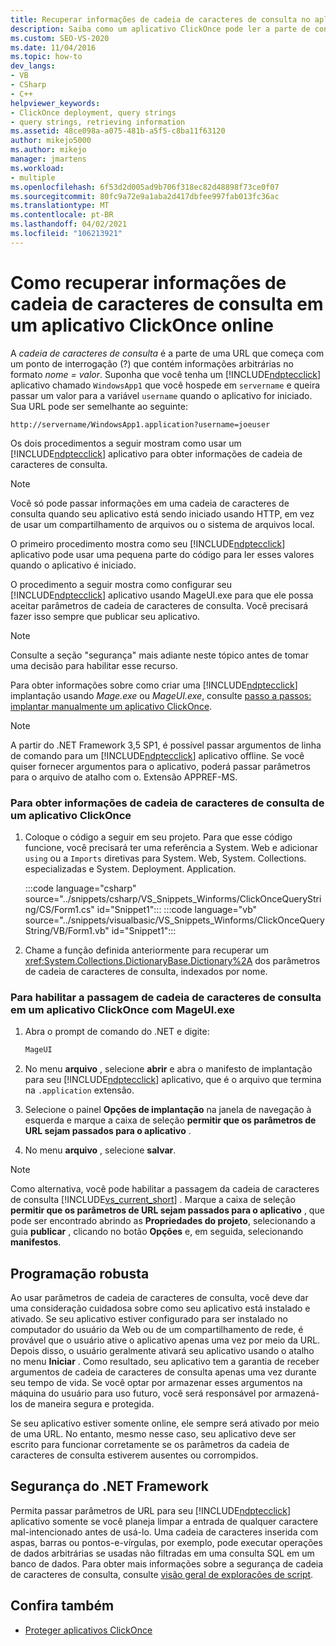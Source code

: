 ```yaml
---
title: Recuperar informações de cadeia de caracteres de consulta no aplicativo ClickOnce online
description: Saiba como um aplicativo ClickOnce pode ler a parte de consulta de uma URL e como usar MageUI para configurar seu aplicativo para aceitar parâmetros de cadeia de caracteres de consulta.
ms.custom: SEO-VS-2020
ms.date: 11/04/2016
ms.topic: how-to
dev_langs:
- VB
- CSharp
- C++
helpviewer_keywords:
- ClickOnce deployment, query strings
- query strings, retrieving information
ms.assetid: 48ce098a-a075-481b-a5f5-c8ba11f63120
author: mikejo5000
ms.author: mikejo
manager: jmartens
ms.workload:
- multiple
ms.openlocfilehash: 6f53d2d005ad9b706f318ec82d48898f73ce0f07
ms.sourcegitcommit: 80fc9a72e9a1aba2d417dbfee997fab013fc36ac
ms.translationtype: MT
ms.contentlocale: pt-BR
ms.lasthandoff: 04/02/2021
ms.locfileid: "106213921"
---
```

# <a name="how-to-retrieve-query-string-information-in-an-online-clickonce-application"></a>Como recuperar informações de cadeia de caracteres de consulta em um aplicativo ClickOnce online
A *cadeia de caracteres de consulta* é a parte de uma URL que começa com um ponto de interrogação (?) que contém informações arbitrárias no formato *nome = valor*. Suponha que você tenha um [!INCLUDE[ndptecclick](../deployment/includes/ndptecclick_md.md)] aplicativo chamado `WindowsApp1` que você hospede em `servername` e queira passar um valor para a variável `username` quando o aplicativo for iniciado. Sua URL pode ser semelhante ao seguinte:

 `http://servername/WindowsApp1.application?username=joeuser`

 Os dois procedimentos a seguir mostram como usar um [!INCLUDE[ndptecclick](../deployment/includes/ndptecclick_md.md)] aplicativo para obter informações de cadeia de caracteres de consulta.

> [!NOTE]
> Você só pode passar informações em uma cadeia de caracteres de consulta quando seu aplicativo está sendo iniciado usando HTTP, em vez de usar um compartilhamento de arquivos ou o sistema de arquivos local.

 O primeiro procedimento mostra como seu [!INCLUDE[ndptecclick](../deployment/includes/ndptecclick_md.md)] aplicativo pode usar uma pequena parte do código para ler esses valores quando o aplicativo é iniciado.

 O procedimento a seguir mostra como configurar seu [!INCLUDE[ndptecclick](../deployment/includes/ndptecclick_md.md)] aplicativo usando MageUI.exe para que ele possa aceitar parâmetros de cadeia de caracteres de consulta. Você precisará fazer isso sempre que publicar seu aplicativo.

> [!NOTE]
> Consulte a seção "segurança" mais adiante neste tópico antes de tomar uma decisão para habilitar esse recurso.

 Para obter informações sobre como criar uma [!INCLUDE[ndptecclick](../deployment/includes/ndptecclick_md.md)] implantação usando *Mage.exe* ou *MageUI.exe*, consulte [passo a passos: implantar manualmente um aplicativo ClickOnce](../deployment/walkthrough-manually-deploying-a-clickonce-application.md).

> [!NOTE]
> A partir do .NET Framework 3,5 SP1, é possível passar argumentos de linha de comando para um [!INCLUDE[ndptecclick](../deployment/includes/ndptecclick_md.md)] aplicativo offline. Se você quiser fornecer argumentos para o aplicativo, poderá passar parâmetros para o arquivo de atalho com o. Extensão APPREF-MS.

### <a name="to-obtain-query-string-information-from-a-clickonce-application"></a>Para obter informações de cadeia de caracteres de consulta de um aplicativo ClickOnce

1. Coloque o código a seguir em seu projeto. Para que esse código funcione, você precisará ter uma referência a System. Web e adicionar `using` ou a `Imports` diretivas para System. Web, System. Collections. especializadas e System. Deployment. Application.

    :::code language="csharp" source="../snippets/csharp/VS_Snippets_Winforms/ClickOnceQueryString/CS/Form1.cs" id="Snippet1":::
    :::code language="vb" source="../snippets/visualbasic/VS_Snippets_Winforms/ClickOnceQueryString/VB/Form1.vb" id="Snippet1":::


2. Chame a função definida anteriormente para recuperar um <xref:System.Collections.DictionaryBase.Dictionary%2A> dos parâmetros de cadeia de caracteres de consulta, indexados por nome.

### <a name="to-enable-query-string-passing-in-a-clickonce-application-with-mageuiexe"></a>Para habilitar a passagem de cadeia de caracteres de consulta em um aplicativo ClickOnce com MageUI.exe

1. Abra o prompt de comando do .NET e digite:

   ```cmd
   MageUI
   ```

2. No menu **arquivo** , selecione **abrir** e abra o manifesto de implantação para seu [!INCLUDE[ndptecclick](../deployment/includes/ndptecclick_md.md)] aplicativo, que é o arquivo que termina na `.application` extensão.

3. Selecione o painel **Opções de implantação** na janela de navegação à esquerda e marque a caixa de seleção **permitir que os parâmetros de URL sejam passados para o aplicativo** .

4. No menu **arquivo** , selecione **salvar**.

> [!NOTE]
> Como alternativa, você pode habilitar a passagem da cadeia de caracteres de consulta [!INCLUDE[vs_current_short](../code-quality/includes/vs_current_short_md.md)] . Marque a caixa de seleção **permitir que os parâmetros de URL sejam passados para o aplicativo** , que pode ser encontrado abrindo as **Propriedades do projeto**, selecionando a guia **publicar** , clicando no botão **Opções** e, em seguida, selecionando **manifestos**.

## <a name="robust-programming"></a>Programação robusta
 Ao usar parâmetros de cadeia de caracteres de consulta, você deve dar uma consideração cuidadosa sobre como seu aplicativo está instalado e ativado. Se seu aplicativo estiver configurado para ser instalado no computador do usuário da Web ou de um compartilhamento de rede, é provável que o usuário ative o aplicativo apenas uma vez por meio da URL. Depois disso, o usuário geralmente ativará seu aplicativo usando o atalho no menu **Iniciar** . Como resultado, seu aplicativo tem a garantia de receber argumentos de cadeia de caracteres de consulta apenas uma vez durante seu tempo de vida. Se você optar por armazenar esses argumentos na máquina do usuário para uso futuro, você será responsável por armazená-los de maneira segura e protegida.

 Se seu aplicativo estiver somente online, ele sempre será ativado por meio de uma URL. No entanto, mesmo nesse caso, seu aplicativo deve ser escrito para funcionar corretamente se os parâmetros da cadeia de caracteres de consulta estiverem ausentes ou corrompidos.

## <a name="net-framework-security"></a>Segurança do .NET Framework
 Permita passar parâmetros de URL para seu [!INCLUDE[ndptecclick](../deployment/includes/ndptecclick_md.md)] aplicativo somente se você planeja limpar a entrada de qualquer caractere mal-intencionado antes de usá-lo. Uma cadeia de caracteres inserida com aspas, barras ou pontos-e-vírgulas, por exemplo, pode executar operações de dados arbitrárias se usadas não filtradas em uma consulta SQL em um banco de dados. Para obter mais informações sobre a segurança de cadeia de caracteres de consulta, consulte [visão geral de explorações de script](/previous-versions/w1sw53ds(v=vs.140)).

## <a name="see-also"></a>Confira também
- [Proteger aplicativos ClickOnce](../deployment/securing-clickonce-applications.md)